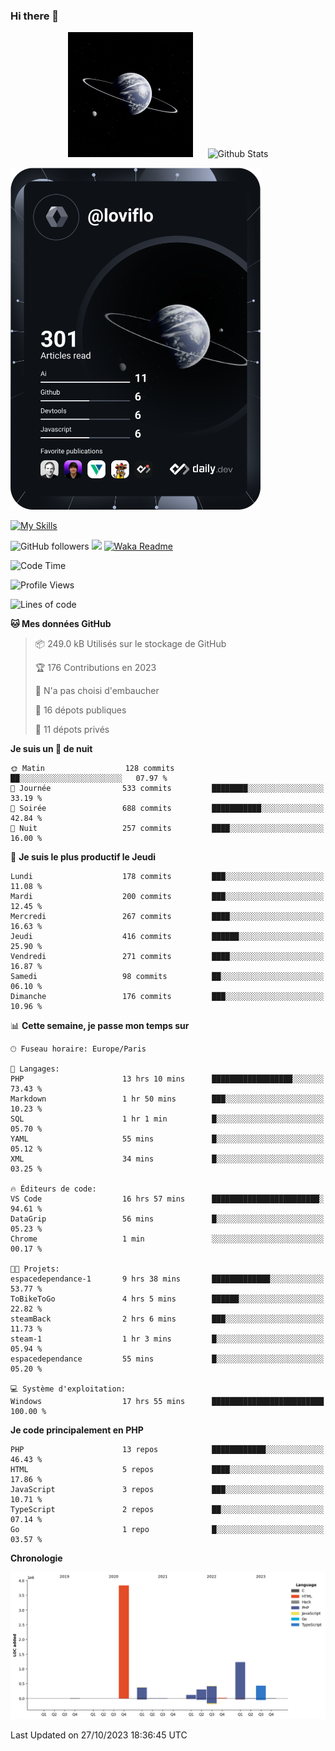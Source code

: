 ### Hi there 👋

<p align="center">
  <img src="https://github.com/Loviflo/Loviflo/blob/main/img/portrait.jpg" alt="Loviflo" height="200" style="margin-right: 20px"/>
  <img src="https://github-readme-stats.vercel.app/api?username=Loviflo&show_icons=true&theme=graywhite" alt="Github Stats" />
</p>

<a href="https://app.daily.dev/loviflo"><img src="https://github.com/loviflo/loviflo/blob/main/devcard.svg" width="400" alt="Loviflo's Dev Card"/></a>


[![My Skills](https://skillicons.dev/icons?i=php,laravel,symfony,mysql,js,ts,html,css,sass,angular,docker,webpack,vscode,figma,git,github,gitlab)](https://skillicons.dev)


![GitHub followers](https://img.shields.io/github/followers/Loviflo?label=Follow&style=social)
![](https://visitor-badge.glitch.me/badge?page_id=Loviflo.Loviflo)
[![Waka Readme](https://github.com/Loviflo/Loviflo/actions/workflows/update-stats.yml/badge.svg)](https://github.com/Loviflo/Loviflo/actions/workflows/update-stats.yml)

<!--START_SECTION:waka-->
![Code Time](http://img.shields.io/badge/Code%20Time-1%2C572%20hrs%2035%20mins-blue)

![Profile Views](http://img.shields.io/badge/Vues%20du%20profil-0-blue)

![Lines of code](https://img.shields.io/badge/Depuis%20Hello%20World%2C%20j%27ai%20%C3%A9crit-6.7%20million%20Lignes%20de%20code-blue)

**🐱 Mes données GitHub** 

> 📦 249.0 kB Utilisés sur le stockage de GitHub 
 > 
> 🏆 176 Contributions en 2023
 > 
> 🚫 N'a pas choisi d'embaucher
 > 
> 📜 16 dépots publiques 
 > 
> 🔑 11 dépots privés 
 > 
**Je suis un 🦉 de nuit** 

```text
🌞 Matin                  128 commits         ██░░░░░░░░░░░░░░░░░░░░░░░   07.97 % 
🌆 Journée                533 commits         ████████░░░░░░░░░░░░░░░░░   33.19 % 
🌃 Soirée                 688 commits         ███████████░░░░░░░░░░░░░░   42.84 % 
🌙 Nuit                   257 commits         ████░░░░░░░░░░░░░░░░░░░░░   16.00 % 
```
📅 **Je suis le plus productif le Jeudi** 

```text
Lundi                    178 commits         ███░░░░░░░░░░░░░░░░░░░░░░   11.08 % 
Mardi                    200 commits         ███░░░░░░░░░░░░░░░░░░░░░░   12.45 % 
Mercredi                 267 commits         ████░░░░░░░░░░░░░░░░░░░░░   16.63 % 
Jeudi                    416 commits         ██████░░░░░░░░░░░░░░░░░░░   25.90 % 
Vendredi                 271 commits         ████░░░░░░░░░░░░░░░░░░░░░   16.87 % 
Samedi                   98 commits          ██░░░░░░░░░░░░░░░░░░░░░░░   06.10 % 
Dimanche                 176 commits         ███░░░░░░░░░░░░░░░░░░░░░░   10.96 % 
```


📊 **Cette semaine, je passe mon temps sur** 

```text
🕑︎ Fuseau horaire: Europe/Paris

💬 Langages: 
PHP                      13 hrs 10 mins      ██████████████████░░░░░░░   73.43 % 
Markdown                 1 hr 50 mins        ███░░░░░░░░░░░░░░░░░░░░░░   10.23 % 
SQL                      1 hr 1 min          █░░░░░░░░░░░░░░░░░░░░░░░░   05.70 % 
YAML                     55 mins             █░░░░░░░░░░░░░░░░░░░░░░░░   05.12 % 
XML                      34 mins             █░░░░░░░░░░░░░░░░░░░░░░░░   03.25 % 

🔥 Éditeurs de code: 
VS Code                  16 hrs 57 mins      ████████████████████████░   94.61 % 
DataGrip                 56 mins             █░░░░░░░░░░░░░░░░░░░░░░░░   05.23 % 
Chrome                   1 min               ░░░░░░░░░░░░░░░░░░░░░░░░░   00.17 % 

🐱‍💻 Projets: 
espacedependance-1       9 hrs 38 mins       █████████████░░░░░░░░░░░░   53.77 % 
ToBikeToGo               4 hrs 5 mins        ██████░░░░░░░░░░░░░░░░░░░   22.82 % 
steamBack                2 hrs 6 mins        ███░░░░░░░░░░░░░░░░░░░░░░   11.73 % 
steam-1                  1 hr 3 mins         █░░░░░░░░░░░░░░░░░░░░░░░░   05.94 % 
espacedependance         55 mins             █░░░░░░░░░░░░░░░░░░░░░░░░   05.20 % 

💻 Système d'exploitation: 
Windows                  17 hrs 55 mins      █████████████████████████   100.00 % 
```

**Je code principalement en PHP** 

```text
PHP                      13 repos            ████████████░░░░░░░░░░░░░   46.43 % 
HTML                     5 repos             ████░░░░░░░░░░░░░░░░░░░░░   17.86 % 
JavaScript               3 repos             ███░░░░░░░░░░░░░░░░░░░░░░   10.71 % 
TypeScript               2 repos             ██░░░░░░░░░░░░░░░░░░░░░░░   07.14 % 
Go                       1 repo              █░░░░░░░░░░░░░░░░░░░░░░░░   03.57 % 
```



**Chronologie**

![Lines of Code chart](https://raw.githubusercontent.com/Loviflo/Loviflo/main/assets/bar_graph.png)


 Last Updated on 27/10/2023 18:36:45 UTC
<!--END_SECTION:waka-->
